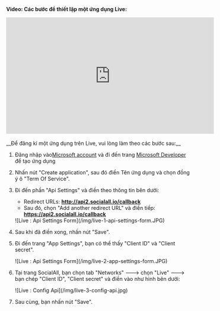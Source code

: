 __Video: Các bước để thiết lập một ứng dụng Live:__

<iframe width="560" height="315" src="https://www.youtube.com/embed/25u_82RGyOc" frameborder="0" allowfullscreen></iframe>
<br /><br />
__Để đăng kí một ứng dụng trên Live, vui lòng làm theo các bước sau:__

1. Đăng nhập vào[Microsoft account](https://account.live.com/) và đi đến trang [Microsoft Developer](https://account.live.com/developers/applications) để tạo ứng dụng
2. Nhấn nút "Create application", sau đó điền Tên ứng dụng và chọn đồng ý ô "Term Of Service".
3. Đi đến phần "Api Settings" và điền theo thông tin bên dưới:
    * Redirect URLs: __http://api2.socialall.io/callback__
    * Sau đó, chọn "Add another redirect URL" và điền tiếp: __https://api2.socialall.io/callback__
    
    <div class="soclall-br"></div>
    ![Live : Api Settings Form](/img/live-1-api-settings-form.JPG)
    <div class="soclall-br"></div>
    
4. Sau khi đã điền xong, nhấn nút "Save".
5. Đi đến trang "App Settings", bạn có thể thấy "Client ID" và "Client secret".
    <div class="soclall-br"></div>
    ![Live : Api Settings Form](/img/live-2-app-settings-form.JPG)
    <div class="soclall-br"></div>
6. Tại trang SocialAll, bạn chọn tab "Networks" ---> chọn "Live" ---> bạn chép "Client ID", "Client secret" và điền vào như hình bên dưới:
    <div class="soclall-br"></div>
    ![Live : Config Api](/img/live-3-config-api.jpg)
    <div class="soclall-br"></div>
7. Sau cùng, bạn nhấn nút "Save".